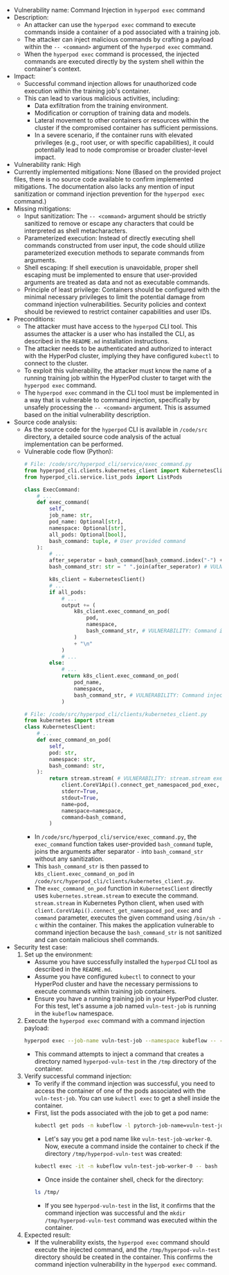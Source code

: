 - Vulnerability name: Command Injection in `hyperpod exec` command
- Description:
  - An attacker can use the `hyperpod exec` command to execute commands inside a container of a pod associated with a training job.
  - The attacker can inject malicious commands by crafting a payload within the `-- <command>` argument of the `hyperpod exec` command.
  - When the `hyperpod exec` command is processed, the injected commands are executed directly by the system shell within the container's context.
- Impact:
  - Successful command injection allows for unauthorized code execution within the training job's container.
  - This can lead to various malicious activities, including:
    - Data exfiltration from the training environment.
    - Modification or corruption of training data and models.
    - Lateral movement to other containers or resources within the cluster if the compromised container has sufficient permissions.
    - In a severe scenario, if the container runs with elevated privileges (e.g., root user, or with specific capabilities), it could potentially lead to node compromise or broader cluster-level impact.
- Vulnerability rank: High
- Currently implemented mitigations: None (Based on the provided project files, there is no source code available to confirm implemented mitigations. The documentation also lacks any mention of input sanitization or command injection prevention for the `hyperpod exec` command.)
- Missing mitigations:
  - Input sanitization: The `-- <command>` argument should be strictly sanitized to remove or escape any characters that could be interpreted as shell metacharacters.
  - Parameterized execution: Instead of directly executing shell commands constructed from user input, the code should utilize parameterized execution methods to separate commands from arguments.
  - Shell escaping: If shell execution is unavoidable, proper shell escaping must be implemented to ensure that user-provided arguments are treated as data and not as executable commands.
  - Principle of least privilege: Containers should be configured with the minimal necessary privileges to limit the potential damage from command injection vulnerabilities. Security policies and context should be reviewed to restrict container capabilities and user IDs.
- Preconditions:
  - The attacker must have access to the `hyperpod` CLI tool. This assumes the attacker is a user who has installed the CLI, as described in the `README.md` installation instructions.
  - The attacker needs to be authenticated and authorized to interact with the HyperPod cluster, implying they have configured `kubectl` to connect to the cluster.
  - To exploit this vulnerability, the attacker must know the name of a running training job within the HyperPod cluster to target with the `hyperpod exec` command.
  - The `hyperpod exec` command in the CLI tool must be implemented in a way that is vulnerable to command injection, specifically by unsafely processing the `-- <command>` argument. This is assumed based on the initial vulnerability description.
- Source code analysis:
  - As the source code for the `hyperpod` CLI is available in `/code/src` directory, a detailed source code analysis of the actual implementation can be performed.
  - Vulnerable code flow (Python):
    ```python
    # File: /code/src/hyperpod_cli/service/exec_command.py
    from hyperpod_cli.clients.kubernetes_client import KubernetesClient
    from hyperpod_cli.service.list_pods import ListPods

    class ExecCommand:
        # ...
        def exec_command(
            self,
            job_name: str,
            pod_name: Optional[str],
            namespace: Optional[str],
            all_pods: Optional[bool],
            bash_command: tuple, # User provided command
        ):
            # ...
            after_seperator = bash_command[bash_command.index("-") + 1 :]
            bash_command_str: str = " ".join(after_seperator) # VULNERABILITY: Unsafe command construction

            k8s_client = KubernetesClient()
            # ...
            if all_pods:
                # ...
                output += (
                    k8s_client.exec_command_on_pod(
                        pod,
                        namespace,
                        bash_command_str, # VULNERABILITY: Command injection point
                    )
                    + "\n"
                )
                # ...
            else:
                # ...
                return k8s_client.exec_command_on_pod(
                    pod_name,
                    namespace,
                    bash_command_str, # VULNERABILITY: Command injection point
                )

    # File: /code/src/hyperpod_cli/clients/kubernetes_client.py
    from kubernetes import stream
    class KubernetesClient:
        # ...
        def exec_command_on_pod(
            self,
            pod: str,
            namespace: str,
            bash_command: str,
        ):
            return stream.stream( # VULNERABILITY: stream.stream executes command via shell
                client.CoreV1Api().connect_get_namespaced_pod_exec,
                stderr=True,
                stdout=True,
                name=pod,
                namespace=namespace,
                command=bash_command,
            )
    ```
    - In `/code/src/hyperpod_cli/service/exec_command.py`, the `exec_command` function takes user-provided `bash_command` tuple, joins the arguments after separator `-` into `bash_command_str` without any sanitization.
    - This `bash_command_str` is then passed to `k8s_client.exec_command_on_pod` in `/code/src/hyperpod_cli/clients/kubernetes_client.py`.
    - The `exec_command_on_pod` function in `KubernetesClient` directly uses `kubernetes.stream.stream` to execute the command. `stream.stream` in Kubernetes Python client, when used with `client.CoreV1Api().connect_get_namespaced_pod_exec` and `command` parameter, executes the given command using `/bin/sh -c` within the container. This makes the application vulnerable to command injection because the `bash_command_str` is not sanitized and can contain malicious shell commands.
- Security test case:
  1. Set up the environment:
     - Assume you have successfully installed the `hyperpod` CLI tool as described in the `README.md`.
     - Assume you have configured `kubectl` to connect to your HyperPod cluster and have the necessary permissions to execute commands within training job containers.
     - Ensure you have a running training job in your HyperPod cluster. For this test, let's assume a job named `vuln-test-job` is running in the `kubeflow` namespace.
  2. Execute the `hyperpod exec` command with a command injection payload:
     ```bash
     hyperpod exec --job-name vuln-test-job --namespace kubeflow -- -- bash -c 'mkdir /tmp/hyperpod-vuln-test'
     ```
     - This command attempts to inject a command that creates a directory named `hyperpod-vuln-test` in the `/tmp` directory of the container.
  3. Verify successful command injection:
     - To verify if the command injection was successful, you need to access the container of one of the pods associated with the `vuln-test-job`. You can use `kubectl exec` to get a shell inside the container.
     - First, list the pods associated with the job to get a pod name:
       ```bash
       kubectl get pods -n kubeflow -l pytorch-job-name=vuln-test-job
       ```
       - Let's say you get a pod name like `vuln-test-job-worker-0`. Now, execute a command inside the container to check if the directory `/tmp/hyperpod-vuln-test` was created:
       ```bash
       kubectl exec -it -n kubeflow vuln-test-job-worker-0 -- bash
       ```
       - Once inside the container shell, check for the directory:
       ```bash
       ls /tmp/
       ```
       - If you see `hyperpod-vuln-test` in the list, it confirms that the command injection was successful and the `mkdir /tmp/hyperpod-vuln-test` command was executed within the container.
  4. Expected result:
     - If the vulnerability exists, the `hyperpod exec` command should execute the injected command, and the `/tmp/hyperpod-vuln-test` directory should be created in the container. This confirms the command injection vulnerability in the `hyperpod exec` command.